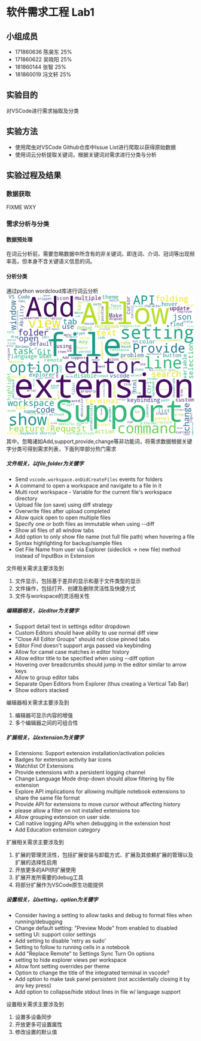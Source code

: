 # 软件需求工程 Lab1

## 小组成员
+ 171860636 陈昊东 25%  
+ 171860622 吴晓阳 25%
+ 181860144 张智 25%
+ 181860019 冯文轩 25%

## 实验目的
对VSCode进行需求抽取及分类

## 实验方法
+ 使用爬虫对VSCode Github仓库中Issue List进行爬取以获得原始数据
+ 使用词云分析提取关键词，根据关键词对需求进行分类与分析

## 实验过程及结果

### 数据获取
FIXME WXY

### 需求分析与分类

#### 数据预处理
在词云分析前，需要忽略数据中所含有的非关键词，即连词、介词、冠词等出现频率高，但本身不含关键语义信息的词。

#### 分析分类
通过python wordcloud库进行词云分析
![wordcloud](./wordcloud.png)
其中，忽略诸如Add,support,provide,change等非功能词，将需求数据根据关键字分类可得到需求列表，下面列举部分热门需求

##### 文件相关，以file,folder为关键字
+ Send `vscode.workspace.onDidCreateFiles` events for folders
+ A command to open a workspace and navigate to a file in it
+ Multi root workspace - Variable for the current file's workspace directory
+ Upload file (on save) using diff strategy
+ Overwrite files after upload completed
+ Allow quick open to open multiple files
+ Specify one or both files as immutable when using --diff
+ Show all files of all window tabs
+ Add option to only show file name (not full file path) when hovering a file
+ Syntax highlighting for backup/sample files
+ Get File Name from user via Explorer (sideclick -> new file) method instead of InputBox in Extension

文件相关需求主要涉及到
1. 文件显示，包括基于差异的显示和基于文件类型的显示
2. 文件操作，包括打开、创建及删除灵活性及快捷方式
3. 文件与workspace的灵活相关性

##### 编辑器相关，以editor为关键字
+ Support detail text in settings editor dropdown
+ Custom Editors should have ability to use normal diff view
+ "Close All Editor Groups" should not close pinned tabs
+ Editor Find doesn't support args passed via keybinding
+ Allow for camel case matches in editor history
+ Allow editor title to be specified when using --diff option
+ Hovering over breadcrumbs should jump in the editor similar to arrow keys
+ Allow to group editor tabs
+ Separate Open Editors from Explorer (thus creating a Vertical Tab Bar)
+ Show editors stacked

编辑器相关需求主要涉及到
1. 编辑器可显示内容的增强
2. 多个编辑器之间的可组合性

##### 扩展相关，以extension为关键字
+ Extensions: Support extension installation/activation policies
+ Badges for extension activity bar icons
+ Watchlist Of Extensions
+ Provide extensions with a persistent logging channel
+ Change Language Mode drop-down should allow filtering by file extension
+ Explore API implications for allowing multiple notebook extensions to share the same file format
+ Provide API for extensions to move cursor without affecting history
+ please allow a filter on not installed extensions too
+ Allow grouping extension on user side.
+ Call natiive logging APIs when debugging in the extension host
+ Add Education extension category

扩展相关需求主要涉及到
1. 扩展的管理灵活性，包括扩展安装与卸载方式、扩展及其依赖扩展的管理以及扩展的选择性启用
2. 开放更多的API供扩展使用
3. 扩展开发所需要的debug工具
4. 将部分扩展作为VSCode原生功能提供

##### 设置相关，以setting，option为关键字
+ Consider having a setting to allow tasks and debug to format files when running/debugging
+ Change default setting: "Preview Mode" from enabled to disabled
+ setting UI: support color settings
+ Add setting to disable 'retry as sudo'
+ Setting to follow to running cells in a notebook
+ Add "Replace Remote" to Settings Sync Turn On options
+ setting to hide explorer views per workspace
+ Allow font setting overrides per theme
+ Option to change the title of the integrated terminal in vscode?
+ Add option to make task panel persistent (not accidentally closing it by any key press)
+ Add option to collapse/hide stdout lines in file w/ language support

设置相关需求主要涉及到
1. 设置多设备同步
2. 开放更多可设置属性
3. 修改设置的默认值